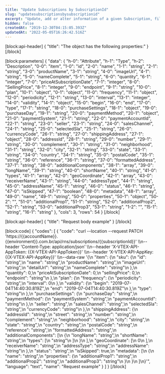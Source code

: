 ```yaml
---
title: "Update Subscriptions by SubscriptionId"
slug: "updatesubscriptionsbysubscriptionid"
excerpt: "Update, add or alter information of a given Subscription, filtering by `subscriptionId`."
hidden: false
createdAt: "2019-12-30T04:15:05.393Z"
updatedAt: "2022-05-05T16:26:42.516Z"
---
```

[block:api-header]
{
  "title": "The object has the following properties:"
}
[/block]

[block:parameters]
{
  "data": {
    "h-0": "Attribute",
    "h-1": "Type",
    "h-2": "Description",
    "0-0": "item",
    "1-0": "id",
    "2-0": "name",
    "1-1": "string",
    "2-1": "string",
    "3-0": "productName",
    "3-1": "string",
    "4-0": "imageUrl",
    "4-1": "string",
    "5-0": "nameComplete",
    "5-1": "string",
    "6-0": "quantity",
    "6-1": "integer",
    "7-0": "priceAtSubscriptionDate",
    "7-1": "integer",
    "8-0": "SellingPrice",
    "8-1": "integer",
    "9-0": "endpoint",
    "9-1": "string",
    "10-0": "plan",
    "10-1": "object",
    "0-1": "object",
    "11-0": "frequency",
    "11-1": "object",
    "12-0": "periodicity",
    "12-1": "string",
    "13-0": "interval",
    "13-1": "integer",
    "14-0": "validity",
    "14-1": "object",
    "15-0": "begin",
    "16-0": "end",
    "17-0": "type",
    "17-1": "string",
    "18-0": "purchaseSettings",
    "18-1": "object",
    "19-0": "purchaseDay",
    "19-1": "string",
    "20-0": "paymentMethod",
    "20-1": "object",
    "21-0": "paymentSystem",
    "21-1": "string",
    "22-0": "paymentAccountId",
    "22-1": "string",
    "23-0": "seller",
    "23-1": "string",
    "24-0": "salesChannel",
    "24-1": "string",
    "25-0": "selectedSla",
    "25-1": "string",
    "26-0": "currencyCode",
    "26-1": "string",
    "27-0": "shippingAddress",
    "27-1": "object",
    "28-0": "addressId",
    "28-1": "string",
    "29-0": "number",
    "29-1": "string",
    "30-0": "complement",
    "30-1": "string",
    "31-0": "neighborhood",
    "31-1": "string",
    "32-0": "city",
    "32-1": "string",
    "33-0": "state",
    "33-1": "string",
    "34-0": "country",
    "34-1": "string",
    "35-0": "postalCode",
    "35-1": "string",
    "36-0": "reference",
    "36-1": "string",
    "37-0": "formattedAddress",
    "37-1": "string",
    "38-0": "additionalComponents",
    "38-1": "array",
    "39-0": "longName",
    "39-1": "string",
    "40-0": "shortName",
    "40-1": "string",
    "41-0": "types",
    "41-1": "array",
    "42-0": "geoCoordinate",
    "42-1": "array",
    "43-0": "receiverName",
    "43-1": "string",
    "44-0": "addressType",
    "44-1": "string",
    "45-0": "addressName",
    "45-1": "string",
    "46-0": "status",
    "46-1": "string",
    "47-0": "isSkipped",
    "47-1": "boolean",
    "48-0": "metadata",
    "48-1": "array",
    "49-0": "name",
    "49-1": "string",
    "50-0": "properties",
    "50-1": "object",
    "50-2": "",
    "51-0": "additionalProp1",
    "51-1": "string",
    "52-0": "additionalProp2",
    "52-1": "string",
    "53-0": "additionalProp3",
    "53-1": "string",
    "1-2": "",
    "15-1": "string",
    "16-1": "string"
  },
  "cols": 3,
  "rows": 54
}
[/block]

[block:api-header]
{
  "title": "Request body example"
}
[/block]

[block:code]
{
  "codes": [
    {
      "code": "curl --location --request PATCH 'https://{{accountName}}.{{environment}}.com.br/api/rns/subscriptions/{{subscriptionId}}' \\\n--header 'Content-Type: application/json' \\\n--header 'X-VTEX-API-AppToken: {{X-VTEX-API-AppToken}}' \\\n--header 'X-VTEX-API-AppKey: {{X-VTEX-API-AppKey}}' \\\n--data-raw '{\n  \"item\": {\n    \"sku\": {\n      \"id\": \"string\",\n      \"name\": \"string\",\n      \"productName\": \"string\",\n      \"imageUrl\": \"string\",\n      \"detailUrl\": \"string\",\n      \"nameComplete\": \"string\"\n    },\n    \"quantity\": 0,\n    \"priceAtSubscriptionDate\": 0,\n    \"sellingPrice\": 0,\n    \"endpoint\": \"string\"\n  },\n  \"plan\": {\n    \"frequency\": {\n      \"periodicity\": \"string\",\n      \"interval\": 0\n    },\n    \"validity\": {\n      \"begin\": \"2019-07-04T14:40:30.819Z\",\n      \"end\": \"2019-07-04T14:40:30.819Z\"\n    },\n    \"type\": \"string\"\n  },\n  \"purchaseSettings\": {\n    \"purchaseDay\": \"string\",\n    \"paymentMethod\": {\n      \"paymentSystem\": \"string\",\n      \"paymentAccountId\": \"string\"\n    },\n    \"seller\": \"string\",\n    \"salesChannel\": \"string\",\n    \"selectedSla\": \"string\",\n    \"currencyCode\": \"string\"\n  },\n  \"shippingAddress\": {\n    \"addressId\": \"string\",\n    \"street\": \"string\",\n    \"number\": \"string\",\n    \"complement\": \"string\",\n    \"neighborhood\": \"string\",\n    \"city\": \"string\",\n    \"state\": \"string\",\n    \"country\": \"string\",\n    \"postalCode\": \"string\",\n    \"reference\": \"string\",\n    \"formattedAddress\": \"string\",\n    \"additionalComponents\": [\n      {\n        \"longName\": \"string\",\n        \"shortName\": \"string\",\n        \"types\": [\n          \"string\"\n        ]\n      }\n    ],\n    \"geoCoordinate\": [\n      0\n    ],\n    \"receiverName\": \"string\",\n    \"addressType\": \"string\",\n    \"addressName\": \"string\"\n  },\n  \"status\": \"string\",\n  \"isSkipped\": true,\n  \"metadata\": [\n    {\n      \"name\": \"string\",\n      \"properties\": {\n        \"additionalProp1\": \"string\",\n        \"additionalProp2\": \"string\",\n        \"additionalProp3\": \"string\"\n      }\n    }\n  ]\n}'",
      "language": "text",
      "name": "Request example"
    }
  ]
}
[/block]